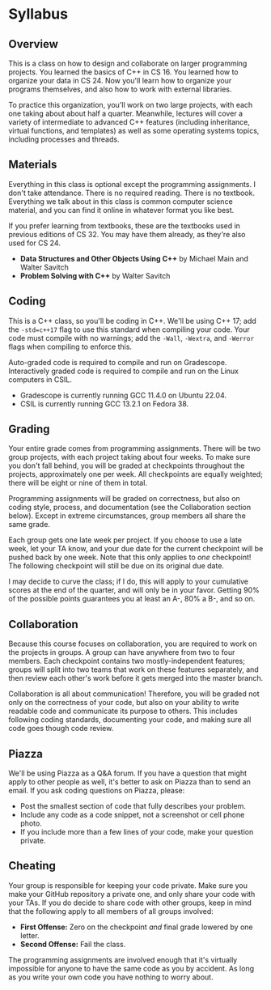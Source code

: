 # Syllabus

## Overview

This is a class on how to design and collaborate on larger programming projects.
You learned the basics of C++ in CS 16. You learned how to organize your data in
CS 24.  Now you'll learn how to organize your programs themselves,  and also how
to work with external libraries.

To practice this organization,  you'll work on two large projects, with each one
taking about about half a quarter.  Meanwhile,  lectures will cover a variety of
intermediate to advanced C++ features (including inheritance, virtual functions,
and templates) as well as some operating systems topics, including processes and
threads.


## Materials

Everything in this class is optional except the programming assignments. I don't
take attendance. There is no required reading. There is no textbook.  Everything
we talk  about in this class is  common  computer science  material, and you can
find it online in whatever format you like best.

If you prefer learning from textbooks,  these are the textbooks used in previous
editions of CS 32.  You may have them already, as they're also used for CS 24.

- **Data Structures and Other Objects Using C++** by Michael Main and Walter Savitch
- **Problem Solving with C++** by Walter Savitch


## Coding

This is a C++ class, so you'll be coding in C++.  We'll be using C++ 17; add the
`-std=c++17` flag to use this standard when compiling your code.  Your code must
compile with no warnings;  add the `-Wall`, `-Wextra`, and `-Werror`  flags when
compiling to enforce this.

Auto-graded code  is required to  compile and run  on Gradescope.  Interactively
graded code is required to compile and run on the Linux computers in CSIL.

- Gradescope is currently running GCC 11.4.0 on Ubuntu 22.04.
- CSIL is currently running GCC 13.2.1 on Fedora 38.


## Grading

Your entire grade  comes from  programming assignments.  There will be two group
projects, with each project taking about four weeks. To make sure you don't fall
behind, you will be graded at checkpoints throughout the projects, approximately
one per week.  All checkpoints are equally weighted; there will be eight or nine
of them in total.

Programming assignments will be graded on correctness, but also on coding style,
process,  and documentation  (see the  Collaboration section  below).  Except in
extreme circumstances, group members all share the same grade.

Each group gets one late week per project. If you choose to use a late week, let
your TA know,  and your due date for the current checkpoint  will be pushed back
by one week.  Note that this  only applies to  _one_  checkpoint!  The following
checkpoint will still be due on its original due date.

I may decide  to curve the class;  if I do,  this will apply to your  cumulative
scores at the end of the quarter, and will only be in your favor. Getting 90% of
the possible points guarantees you at least an A-, 80% a B-, and so on.


## Collaboration

Because this  course focuses on collaboration,  you are  required to work on the
projects in groups.  A group can have anywhere from two  to four  members.  Each
checkpoint contains two mostly-independent features;  groups will split into two
teams that work on these features separately,  and then review each other's work
before it gets merged into the master branch.

Collaboration is all about communication! Therefore, you will be graded not only
on the correctness of your code, but also on your ability to write readable code
and communicate its purpose to others. This includes following coding standards,
documenting your code, and making sure all code goes though code review.


## Piazza

We'll be using Piazza as a Q&A forum. If you have a question that might apply to
other people as well, it's better to ask on Piazza than to send an email. If you
ask coding questions on Piazza, please:

- Post the smallest section of code that fully describes your problem.
- Include any code as a code snippet, not a screenshot or cell phone photo.
- If you include more than a few lines of your code, make your question private.


## Cheating

Your group is responsible for keeping your code private. Make sure you make your
GitHub repository a private one, and only share your code with your TAs.  If you
do decide to share code with other groups, keep in mind that the following apply
to all members of all groups involved:

- **First Offense:** Zero on the checkpoint _and_ final grade lowered by one letter.
- **Second Offense:** Fail the class.

The programming assignments  are involved enough that it's  virtually impossible
for anyone  to have the same code as you by accident.  As long as you write your
own code you have nothing to worry about.
